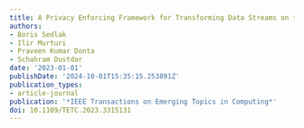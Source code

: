 ```yaml
---
title: A Privacy Enforcing Framework for Transforming Data Streams on the Edge
authors:
- Boris Sedlak
- Ilir Murturi
- Praveen Kumar Donta
- Schahram Dustdar
date: '2023-01-01'
publishDate: '2024-10-01T15:35:15.253891Z'
publication_types:
- article-journal
publication: '*IEEE Transactions on Emerging Topics in Computing*'
doi: 10.1109/TETC.2023.3315131
---
```


